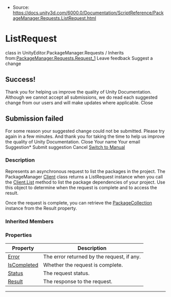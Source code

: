 * Source: https://docs.unity3d.com/6000.0/Documentation/ScriptReference/PackageManager.Requests.ListRequest.html

# ListRequest
class in UnityEditor.PackageManager.Requests
/
Inherits from:[PackageManager.Requests.Request_1](https://docs.unity3d.com/6000.0/Documentation/ScriptReference/PackageManager.Requests.Request_1.html)
Leave feedback
Suggest a change
## Success!
Thank you for helping us improve the quality of Unity Documentation. Although we cannot accept all submissions, we do read each suggested change from our users and will make updates where applicable.
Close
## Submission failed
For some reason your suggested change could not be submitted. Please <a>try again</a> in a few minutes. And thank you for taking the time to help us improve the quality of Unity Documentation.
Close
Your name Your email Suggestion* Submit suggestion
Cancel
[Switch to Manual](https://docs.unity3d.com/6000.0/Documentation/Manual/class-PackageManager.html "Go to PackageManager Component in the Manual")
### Description
Represents an asynchronous request to list the packages in the project.
The PackageManager [Client](https://docs.unity3d.com/6000.0/Documentation/ScriptReference/PackageManager.Client.html) class returns a ListRequest instance when you call the [Client.List](https://docs.unity3d.com/6000.0/Documentation/ScriptReference/PackageManager.Client.List.html) method to list the package dependencies of your project. Use this object to determine when the request is complete and to access the result.  
  
Once the request is complete, you can retrieve the [PackageCollection](https://docs.unity3d.com/6000.0/Documentation/ScriptReference/PackageManager.PackageCollection.html) instance from the Result property. 
### Inherited Members
### Properties
Property | Description  
---|---  
[Error](https://docs.unity3d.com/6000.0/Documentation/ScriptReference/PackageManager.Requests.Request.Error.html) | The error returned by the request, if any.  
[IsCompleted](https://docs.unity3d.com/6000.0/Documentation/ScriptReference/PackageManager.Requests.Request.IsCompleted.html) | Whether the request is complete.  
[Status](https://docs.unity3d.com/6000.0/Documentation/ScriptReference/PackageManager.Requests.Request.Status.html) | The request status.  
[Result](https://docs.unity3d.com/6000.0/Documentation/ScriptReference/PackageManager.Requests.Request_1.Result.html) | The response to the request.  
* * *

